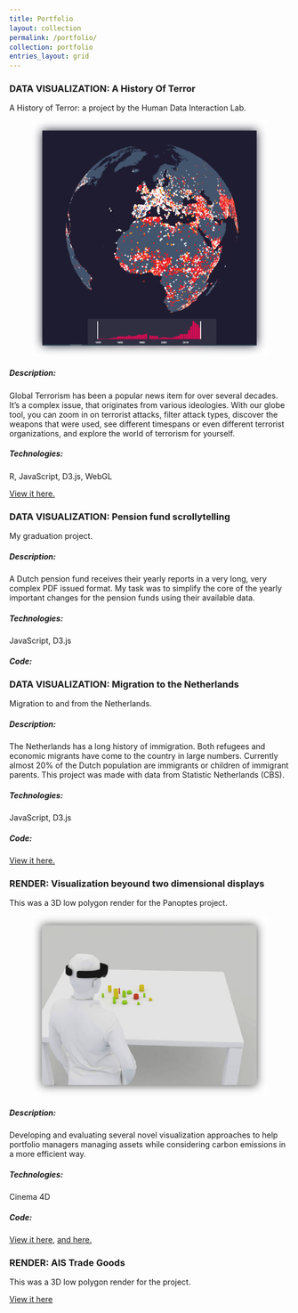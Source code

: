 ```yaml
---
title: Portfolio
layout: collection
permalink: /portfolio/
collection: portfolio
entries_layout: grid
---
```



### DATA VISUALIZATION: A History Of Terror
A History of Terror: a project by the Human Data Interaction Lab.

<figure>
	<img src="/assets/images/portfolio/aHistoryOfTerror.png">
	<!-- <figcaption>Figcaption for this image.</figcaption> -->
</figure>

##### Description: 
Global Terrorism has been a popular news item for over several decades. It’s a complex issue, that originates from various ideologies. With our globe tool, you can zoom in on terrorist attacks, filter attack types, discover the weapons that were used, see different timespans or even different terrorist organizations, and explore the world of terrorism for yourself.

##### Technologies:
R, JavaScript, D3.js, WebGL

[View it here.](http://www.hdilab.com/terror/globe.html)

### DATA VISUALIZATION: Pension fund scrollytelling
My graduation project.

##### Description: 
A Dutch pension fund receives their yearly reports in a very long, very complex PDF issued format. My task was to simplify the core of the yearly important changes for the pension funds using their available data.

##### Technologies:
JavaScript, D3.js

##### Code:


### DATA VISUALIZATION: Migration to the Netherlands
Migration to and from the Netherlands.

##### Description: 
The Netherlands has a long history of immigration. Both refugees and economic migrants have come to the country in large numbers. Currently almost 20% of the Dutch population are immigrants or children of immigrant parents. This project was made with data from Statistic Netherlands (CBS).

##### Technologies:
JavaScript, D3.js

##### Code:

[View it here.](https://digital-banana.github.io/Migration/)

### RENDER: Visualization beyound two dimensional displays
This was a 3D low polygon render for the Panoptes project.

<figure>
	<img src="/assets/images/portfolio/hololensRender.png">
	<!-- <figcaption>Figcaption for this image.</figcaption> -->
</figure>

##### Description: 
Developing and evaluating several novel visualization approaches to help portfolio managers managing assets while considering carbon emissions in a more efficient way.

##### Technologies:
Cinema 4D

##### Code:

[View it here](https://www.artstation.com/artwork/GAwQd), [and here.](http://hdilab.com/portfolio/hololens-visualization-beyound-two-dimensional-displays/)

### RENDER: AIS Trade Goods
This was a 3D low polygon render for the  project.

[View it here](https://www.artstation.com/artwork/raQkG)